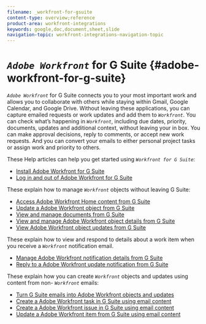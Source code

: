 ```yaml
---
filename: _workfront-for-gsuite
content-type: overview;reference
product-area: workfront-integrations
keywords: google,doc,document,sheet,slide
navigation-topic: workfront-integrations-navigation-topic
---
```




# *`Adobe Workfront`* for G Suite {#adobe-workfront-for-g-suite}

*`Adobe Workfront`* for G Suite connects you to your most important work and allows you to collaborate with others while staying within Gmail, Google Calendar, and Google Drive. Without leaving these applications, you can capture emailed requests or work updates and add them to *`Workfront`*. You can check what’s happening in *`Workfront`*, including due dates, priority, documents, updates and additional context, without leaving your in box. You can make approval decisions, reply to comments, or accept new work requests. And you can convert your emails to either personal project tasks or assign work and priority to others.


These Help articles can help you get started using *`Workfront for G Suite`*:



* [Install Adobe Workfront for G Suite](install-workfront-for-gsuite.md) 
* [Log in and out of Adobe Workfront for G Suite](log-in-and-out-wf-for-gsuite.md) 


These explain how to manage *`Workfront`* objects without leaving G Suite:



* [Access Adobe Workfront Home content from G Suite](access-wf-home-content-from-g-suite.md) 
* [Update a Adobe Workfront object from G Suite](update-a-workfront-object-in-gsuite.md) 
* [View and manage documents from G Suite](view-and-manage-documents-in-gsuite.md) 
* [View and manage Adobe Workfront object details from G Suite](view-manage-work-item-details-in-gsuite.md) 
* [View Adobe Workfront object updates from G Suite](view-object-updates-in-gsuite.md) 


These explain how to view and respond to details about a work item when you receive a *`Workfront`* notification email.



* [Manage Adobe Workfront notification details from G Suite](manage-wf-email-notification-details-in-gsuite.md) 
* [Reply to a Adobe Workfront update notification from G Suite](reply-to-wf-update-notification-from-gsuite.md) 


These explain how you can create *`Workfront`* objects and updates using content from non- *`Workfront`* emails:



* [Turn G Suite emails into Adobe Workfront objects and updates](turn-gsuite-emails-into-wf-objects-and-updates.md) 
* [Create a Adobe Workfront task in G Suite using email content](create-wf-task-in-gsuite-using-email-content.md) 
* [Create a Adobe Workfront issue in G Suite using email content](create-wf-issue-in-g-suite-using-email-content.md) 
* [Update a Adobe Workfront item from G Suite using email content](update-wf-item-using-email-content.md) 



